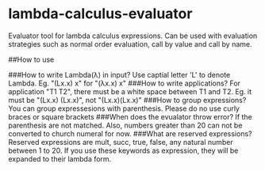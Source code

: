 # lambda-calculus-evaluator
Evaluator tool for lambda calculus expressions. Can be used with evaluation strategies such as normal order evaluation, call by value and call by name.


##How to use

###How to write Lambda(λ) in input?
Use captial letter 'L' to denote Lambda. Eg. "(Lx.x) x" for "(λx.x) x"
###How to write applications?
For application "T1 T2", there must be a white space between T1 and T2.
Eg. it must be "(Lx.x) (Lx.x)", not "(Lx.x)(Lx.x)"
###How to group expressions?
You can group expressesions with parenthesis. Please do no use curly braces or square brackets
###When does the evualator throw error?
If the parenthesis are not matched. Also, numbers greater than 20 can not be converted to church numeral for now.
###What are reserved expressions?
Reserved expressions are mult, succ, true, false, any natural number between 1 to 20. 
If you use these keywords as expression, they will be expanded to their lambda form.
